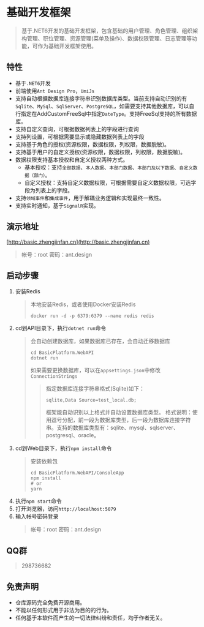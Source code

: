 # 基础开发框架
> 基于.NET6开发的基础开发框架，包含基础的用户管理、角色管理、组织架构管理、职位管理、资源管理(菜单及操作)、数据权限管理、日志管理等功能，可作为基础开发框架使用。

## 特性
- 基于`.NET6`开发
- 前端使用`Ant Design Pro`，`UmiJs`
- 支持自动根据数据库连接字符串识别数据库类型。当前支持自动识别的有`Sqlite`、`MySql`、`SqlServer`、`PostgreSQL`，如需要支持其他数据库，可以自行指定在AddCustomFreeSql中指定`DateType`。支持FreeSql支持的所有数据库。
- 支持自定义查询，可根据数据列表上的字段进行查询
- 支持列设置，可根据需要显示或隐藏数据列表上的字段
- 支持基于角色的授权(资源权限，数据权限，列权限，数据脱敏)。
- 支持基于用户的自定义授权(资源权限，数据权限，列权限，数据脱敏)。
- 数据权限支持基本授权和自定义授权两种方式。
  - 基本授权：支持`全部数据`、`本人数据`、`本部门数据`、`本部门及以下数据`、`自定义数据（部门）`。
  - 自定义授权：支持自定义数据权限，可根据需要自定义数据权限，可选字段为列表上的字段。
- 支持`领域事件`和`集成事件`，用于解耦业务逻辑和实现最终一致性。
- 支持实时通知，基于`SignalR`实现。

## 演示地址
[http://basic.zhengjinfan.cn](http://basic.zhengjinfan.cn)
> 帐号：root
> 密码：ant.design

## 启动步骤
1. 安装Redis
   > 本地安装Redis，或者使用Docker安装Redis
   > ```shell
   > docker run -d -p 6379:6379 --name redis redis
   > ```
2. cd到API目录下，执行`dotnet run`命令
   > 会自动创建数据库，如果数据库已存在，会自动迁移数据库
   > ```shell
   > cd BasicPlatform.WebAPI
   > dotnet run
   > ```
   > 如果需要更换数据库，可以在`appsettings.json`中修改`ConnectionStrings`
   >> 指定数据库连接字符串格式(Sqlite)如下：
   >> ```
   >> sqlite,Data Source=test_local.db;
   >> ```
   >> 框架能自动识别以上格式并自动设置数据库类型。 
   >> 格式说明：使用逗号分配，前一段为数据库类型，后一段为数据库连接字符串。支持的数据库类型有：sqlite、mysql、sqlserver、postgresql、oracle。
3. cd到Web目录下，执行`npm install`命令
    > 安装依赖包
    > ```shell
    > cd BasicPlatform.WebAPI/ConsoleApp
    > npm install
    > # or
    > yarn
    > ```
4. 执行`npm start`命令
5. 打开浏览器，访问`http://localhost:5079`
6. 输入帐号密码登录 
   > 帐号：root
   > 密码：ant.design

## QQ群
> 298736682

## 免责声明
- 仓库源码完全免费开源商用。
- 不能以任何形式用于非法为目的的行为。
- 任何基于本软件而产生的一切法律纠纷和责任，均于作者无关。
